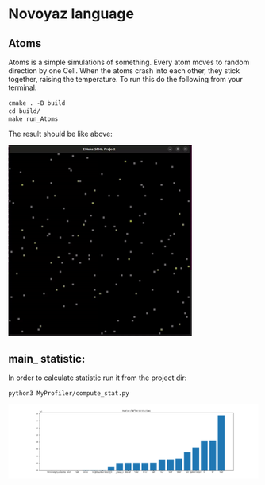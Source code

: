 # Novoyaz language

## Atoms
Atoms is a simple simulations of something. Every atom moves to random direction by one Cell.
When the atoms crash into each other, they stick together, raising the temperature.
To run this do the following from your terminal:
```shell
cmake . -B build
cd build/
make run_Atoms
```
The result should be like above:

<img src="Atoms/resources/Atoms.gif" width="370"/>

## main_ statistic:
In order to calculate statistic run it from the project dir:

```shell
python3 MyProfiler/compute_stat.py
```

![](MyProfiler/resources/Figure_1.png)
